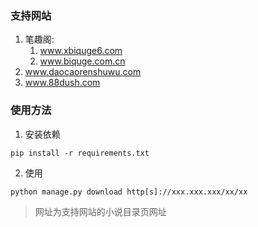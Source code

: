 ### 支持网站
1. 笔趣阁:
    1. www.xbiquge6.com
    2. www.biquge.com.cn
2. www.daocaorenshuwu.com
3. www.88dush.com

### 使用方法
1. 安装依赖
```shell script
pip install -r requirements.txt
```
2. 使用
```shell script
python manage.py download http[s]://xxx.xxx.xxx/xx/xx
```
> 网址为支持网站的小说目录页网址

